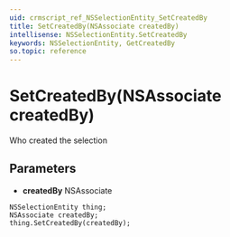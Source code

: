 ```yaml
---
uid: crmscript_ref_NSSelectionEntity_SetCreatedBy
title: SetCreatedBy(NSAssociate createdBy)
intellisense: NSSelectionEntity.SetCreatedBy
keywords: NSSelectionEntity, GetCreatedBy
so.topic: reference
---
```


# SetCreatedBy(NSAssociate createdBy)

Who created the selection

## Parameters

* **createdBy** NSAssociate

```crmscript
NSSelectionEntity thing;
NSAssociate createdBy;
thing.SetCreatedBy(createdBy);
```


